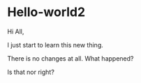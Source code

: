 # Hello-world2

Hi All, 

I just start to learn this new thing. 

There is no changes at all. What happened? 

Is that nor right?
